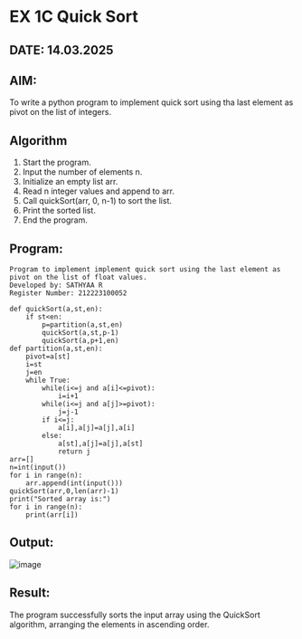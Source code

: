 # EX 1C Quick Sort
## DATE: 14.03.2025
## AIM:
To write a python program to implement quick sort using tha last element as pivot on the list of integers.

## Algorithm
1. Start the program.
2. Input the number of elements n.
3. Initialize an empty list arr.
4. Read n integer values and append to arr.
5. Call quickSort(arr, 0, n-1) to sort the list.
6. Print the sorted list.
7. End the program.


## Program:
```
Program to implement implement quick sort using the last element as pivot on the list of float values.
Developed by: SATHYAA R
Register Number: 212223100052
```

```
def quickSort(a,st,en):
    if st<en:
        p=partition(a,st,en)
        quickSort(a,st,p-1)
        quickSort(a,p+1,en)
def partition(a,st,en):
    pivot=a[st]
    i=st
    j=en
    while True:
        while(i<=j and a[i]<=pivot):
            i=i+1
        while(i<=j and a[j]>=pivot):
            j=j-1
        if i<=j:
            a[i],a[j]=a[j],a[i]
        else:
            a[st],a[j]=a[j],a[st]
            return j
arr=[]
n=int(input())
for i in range(n):
    arr.append(int(input()))
quickSort(arr,0,len(arr)-1)
print("Sorted array is:")
for i in range(n):
    print(arr[i])
```

## Output:

![image](https://github.com/user-attachments/assets/463445d1-629d-4973-9ccb-24bb7d7eabf7)


## Result:
The program successfully sorts the input array using the QuickSort algorithm, arranging the elements in ascending order.
